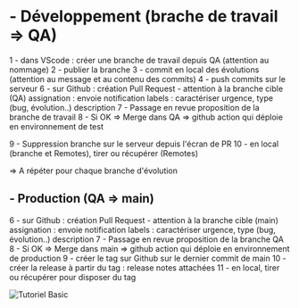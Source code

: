 # - Développement (brache de travail => QA)

1 - dans VScode : créer une branche de travail depuis QA (attention au nommage)
2 - publier la branche
3 - commit en local des évolutions (attention au message et au contenu des commits)
4 - push commits sur le serveur
6 - sur Github : création Pull Request - attention à la branche cible (QA)
assignation : envoie notification
labels : caractériser urgence, type (bug, évolution..)
description
7 - Passage en revue proposition de la branche de travail
8 - Si OK => Merge dans QA => github action qui déploie en environnement de test

9 - Suppression branche sur le serveur depuis l'écran de PR
10 - en local (branche et Remotes), tirer ou récupérer (Remotes)

=> A répéter pour chaque branche d'évolution

## - Production (QA => main) 

6 - sur Github : création Pull Request - attention à la branche cible (main)
assignation : envoie notification
labels : caractériser urgence, type (bug, évolution..)
description
7 - Passage en revue proposition de la branche QA
8 - Si OK => Merge dans main => github action qui déploie en environnement de production
9 - créer le tag sur Github sur le dernier commit de main
10 - créer la release à partir du tag : release notes attachées
11 - en local, tirer ou récupérer pour disposer du tag

![Tutoriel Basic](/img/Capture_tutoriel_basic.png)


